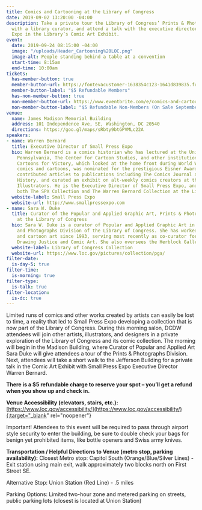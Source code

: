 ```yaml
---
title: Comics and Cartooning at the Library of Congress
date: 2019-09-02 13:20:00 -04:00
description: Take a private tour the Library of Congress’ Prints & Photographs Division
  with a library curator, and attend a talk with the executive director of Small Press
  Expo in the Library’s Comic Art Exhibit.
event:
  date: 2019-09-24 08:15:00 -04:00
  image: "/uploads/Header_Cartooning%20LOC.png"
  image-alt: People standing behind a table at a convention
  start-time: 8:15am
  end-time: 10:00am
tickets:
  has-member-button: true
  member-button-url: https://fontevacustomer-1638354c123-1641d839835.force.com/services/oauth2/authorize?client_id=3MVG9nthuDc9owbcOq7_07W.HriOQQPWTbMkrpOla.ajDQlTHf4_uby_mhwylcX.mJBU2O2SppTiZMS0J_HJd&response_type=code&redirect_uri=https://ikit.aiga.org/ikit_national_util/ikit-national-util-sso-redirect/&state=https%3A%2F%2Fdc.aiga.org%2Fevent%2Fcomics-and-cartooning-at-the-library-of-congress%2F%3Fredirect_source%3Deventbrite_register
  member-button-label: "$5 Refundable Members"
  has-non-member-button: true
  non-member-button-url: https://www.eventbrite.com/e/comics-and-cartooning-at-the-library-of-congress-tickets-71304974097
  non-member-button-label: "$5 Refundable Non-Members (On Sale September 10)"
venue:
  name: James Madison Memorial Building
  address: 101 Independence Ave, SE, Washington, DC 20540
  directions: https://goo.gl/maps/sRbty9btGPVMLc22A
speakers:
- name: Warren Bernard
  title: Executive Director of Small Press Expo
  bio: Warren Bernard is a comics historian who has lectured at the University of
    Pennsylvania, The Center for Cartoon Studies, and other institutions. His book
    Cartoons for Victory, which looked at the home front during World War Two through
    comics and cartoons, was nominated for the prestigious Eisner Award. Warren has
    contributed articles to publications including The Comics Journal and Military
    History, and curated an exhibit on alt-weekly comics creators at the Society of
    Illustrators. He is the Executive Director of Small Press Expo, and established
    both The SPX Collection and The Warren Bernard Collection at the Library of Congress.
  website-label: Small Press Expo
  website-url: http://www.smallpressexpo.com
- name: Sara W. Duke
  title: Curator of the Popular and Applied Graphic Art, Prints & Photographs Division
    at the Library of Congress
  bio: Sara W. Duke is a curator of Popular and Applied Graphic Art in the Prints
    and Photographs Division of the Library of Congress. She has worked with caricature
    and cartoon art since 1993, serving most recently as co-curator for the exhibitions
    Drawing Justice and Comic Art. She also oversees the Herblock Gallery.
  website-label: Library of Congress Collection
  website-url: https://www.loc.gov/pictures/collection/pga/
filter-date:
  is-day-5: true
filter-time:
  is-morning: true
filter-type:
  is-talk: true
filter-location:
  is-dc: true
---
```


Limited runs of comics and other works created by artists can easily be lost to time, a reality that led to Small Press Expo developing a collection that is now part of the Library of Congress. During this morning salon, DCDW attendees will join other artists, illustrators, and designers in a private exploration of the Library of Congress and its comic collection. The morning will begin in the Madison Building, where Curator of Popular and Applied Art Sara Duke will give attendees a tour of the Prints & Photographs Division. Next, attendees will take a short walk to the Jefferson Building for a private talk in the Comic Art Exhibit with Small Press Expo Executive Director Warren Bernard.

**There is a $5 refundable charge to reserve your spot – you’ll get a refund when you show up and check in.**

**Venue Accessibility (elevators, stairs, etc.):**
[https://www.loc.gov/accessibility/](https://www.loc.gov/accessibility/){:target="_blank" rel="noopener"}

Important! Attendees to this event  will be required to pass through airport style security to enter the building, be sure to double check your bags for benign yet prohibited items, like bottle openers and Swiss army knives.

**Transportation / Helpful Directions to Venue (metro stop, parking availability):**
Closest Metro stop: Capitol South (Orange/Blue/Silver Lines) - Exit station using main exit, walk approximately two blocks north on First Street SE.

Alternative Stop: Union Station (Red Line) - .5 miles

Parking Options: Limited two-hour zone and metered parking on streets, public parking lots (closest is located at Union Station)